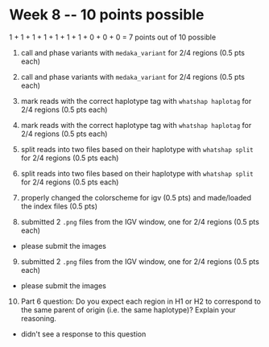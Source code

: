 # Week 8 -- 10 points possible

1 + 1 + 1 + 1 + 1 + 1 + 1 + 0 + 0 + 0 = 7 points out of 10 possible

1. call and phase variants with `medaka_variant` for 2/4 regions (0.5 pts each)

2. call and phase variants with `medaka_variant` for 2/4 regions (0.5 pts each)

3. mark reads with the correct haplotype tag with `whatshap haplotag` for 2/4 regions (0.5 pts each)

4. mark reads with the correct haplotype tag with `whatshap haplotag` for 2/4 regions (0.5 pts each)

5. split reads into two files based on their haplotype with `whatshap split` for 2/4 regions (0.5 pts each)

6. split reads into two files based on their haplotype with `whatshap split` for 2/4 regions (0.5 pts each)

7. properly changed the colorscheme for igv (0.5 pts) and made/loaded the index files (0.5 pts)

8. submitted 2 `.png` files from the IGV window, one for 2/4 regions (0.5 pts each)

  * please submit the images

9. submitted 2 `.png` files from the IGV window, one for 2/4 regions (0.5 pts each)

  * please submit the images

10. Part 6 question: Do you expect each region in H1 or H2 to correspond to the same parent of origin (i.e. the same haplotype)? Explain your reasoning.

  * didn't see a response to this question
